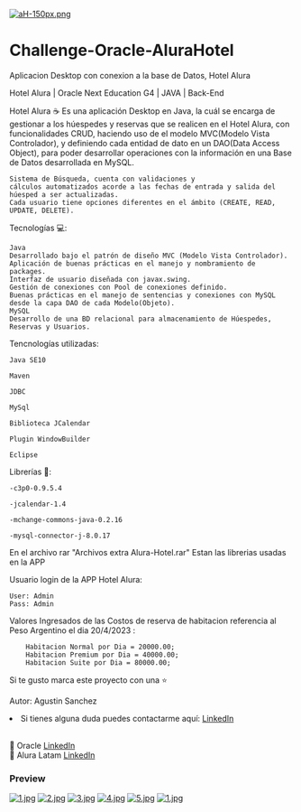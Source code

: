 [![aH-150px.png](https://i.postimg.cc/L6w745cV/aH-150px.png)](https://postimg.cc/bs0L3yNG)

# Challenge-Oracle-AluraHotel
Aplicacion Desktop con conexion a la base de Datos, Hotel Alura  

Hotel Alura | Oracle Next Education G4 | JAVA | Back-End 

Hotel Alura ☕
    Es una aplicación Desktop en Java, la cuál se encarga de gestionar a los húespedes y reservas que se realicen en el Hotel Alura, 
    con funcionalidades CRUD, haciendo uso de el modelo MVC(Modelo Vista Controlador), y definiendo cada entidad de dato en un DAO(Data Access Object), 
    para poder desarrollar operaciones con la información en una Base de Datos desarrollada en MySQL.

    Sistema de Búsqueda, cuenta con validaciones y 
    cálculos automatizados acorde a las fechas de entrada y salida del húesped a ser actualizadas.
    Cada usuario tiene opciones diferentes en el ámbito (CREATE, READ, UPDATE, DELETE).

Tecnologías 💻:

    Java 
    Desarrollado bajo el patrón de diseño MVC (Modelo Vista Controlador).
    Aplicación de buenas prácticas en el manejo y nombramiento de packages.
    Interfaz de usuario diseñada con javax.swing.
    Gestión de conexiones con Pool de conexiones definido.
    Buenas prácticas en el manejo de sentencias y conexiones con MySQL desde la capa DAO de cada Modelo(Objeto).
    MySQL
    Desarrollo de una BD relacional para almacenamiento de Húespedes, Reservas y Usuarios.

Tencnologías utilizadas:

    Java SE10

    Maven

    JDBC

    MySql

    Biblioteca JCalendar

    Plugin WindowBuilder

    Eclipse



Librerías 📖:

    -c3p0-0.9.5.4

    -jcalendar-1.4

    -mchange-commons-java-0.2.16

    -mysql-connector-j-8.0.17

En el archivo rar "Archivos extra Alura-Hotel.rar"
Estan las librerias usadas en la APP


Usuario login de la APP Hotel Alura:

    User: Admin
    Pass: Admin

Valores Ingresados de las Costos de reserva de habitacion referencia al Peso Argentino el dia 20/4/2023 :
        
		Habitacion Normal por Dia = 20000.00;
		Habitacion Premium por Dia = 40000.00;
		Habitacion Suite por Dia = 80000.00;



Si te gusto marca este proyecto con una ⭐

Autor: Agustin Sanchez
<li>Si tienes alguna duda puedes contactarme aquí: <a href="https://www.linkedin.com/in/agustin-sanchez/">LinkedIn</a></li><br>



🧡 Oracle <a href="https://www.linkedin.com/company/oracle/">LinkedIn</a></li><br>
💙 Alura Latam <a href="https://www.linkedin.com/company/alura-latam/">LinkedIn</a></li>

<h3>Preview</h3>

[![1.jpg](https://i.postimg.cc/gjJzpjCW/1.jpg)](https://postimg.cc/ZBGtFbY7)
[![2.jpg](https://i.postimg.cc/y8BV6f4j/2.jpg)](https://postimg.cc/QH4L0JMK)
[![3.jpg](https://i.postimg.cc/yYCKnfdK/3.jpg)](https://postimg.cc/XXLtYkd1)
[![4.jpg](https://i.postimg.cc/bwYKF4f7/4.jpg)](https://postimg.cc/pp7GmGTC)
[![5.jpg](https://i.postimg.cc/TPpBTmwQ/5.jpg)](https://postimg.cc/8FgZH7Lr)
[![1.jpg](https://i.postimg.cc/QCrsjrnS/1.jpg)](https://postimg.cc/R6G2T2mn)


